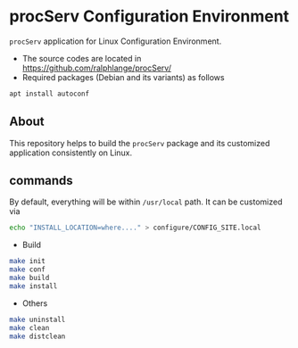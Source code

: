 # procServ Configuration Environment

`procServ` application for Linux Configuration Environment.


* The source codes are located in <https://github.com/ralphlange/procServ/>
* Required packages (Debian and its variants) as follows

```bash
apt install autoconf
```

## About
This repository helps to build the `procServ` package and its customized application consistently on Linux.

## commands

By default, everything will be within `/usr/local` path. It can be customized via

```bash
echo "INSTALL_LOCATION=where...." > configure/CONFIG_SITE.local
```

* Build

```bash
make init
make conf
make build
make install
```


* Others

```bash
make uninstall
make clean
make distclean
```

